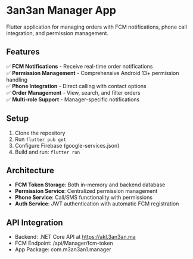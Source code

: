 # 3an3an Manager App

Flutter application for managing orders with FCM notifications, phone call integration, and permission management.

## Features

✅ **FCM Notifications** - Receive real-time order notifications  
✅ **Permission Management** - Comprehensive Android 13+ permission handling  
✅ **Phone Integration** - Direct calling with contact options  
✅ **Order Management** - View, search, and filter orders  
✅ **Multi-role Support** - Manager-specific notifications  

## Setup

1. Clone the repository
2. Run `flutter pub get`
3. Configure Firebase (google-services.json)
4. Build and run: `flutter run`

## Architecture

- **FCM Token Storage**: Both in-memory and backend database
- **Permission Service**: Centralized permission management
- **Phone Service**: Call/SMS functionality with permissions
- **Auth Service**: JWT authentication with automatic FCM registration

## API Integration

- Backend: .NET Core API at https://akl.3an3an.ma
- FCM Endpoint: /api/Manager/fcm-token
- App Package: com.m3an3an1.manager

